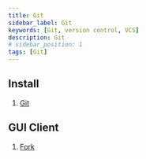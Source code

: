 ```yaml
---
title: Git
sidebar_label: Git
keywords: [Git, version control, VCS]
description: Git
# sidebar_position: 1
tags: [Git]
---
```


## Install
1. [Git](https://git-scm.com/)

## GUI Client
1. [Fork](https://git-fork.com/)

